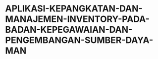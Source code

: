 # APLIKASI-KEPANGKATAN-DAN-MANAJEMEN-INVENTORY-PADA-BADAN-KEPEGAWAIAN-DAN-PENGEMBANGAN-SUMBER-DAYA-MAN

